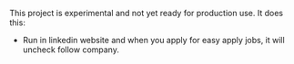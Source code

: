 This project is experimental and not yet ready for production use. It does this:

- Run in linkedin website and when you apply for easy apply jobs, it will uncheck follow company.